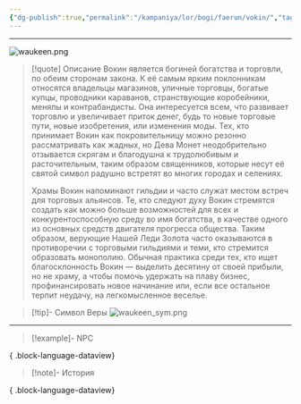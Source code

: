 ```yaml
---
{"dg-publish":true,"permalink":"/kampaniya/lor/bogi/faerun/vokin/","tags":["domain/knowledge","domain/trickery"],"created":"2025-01-08T06:42:49.874+03:00","updated":"2025-01-09T10:25:01.693+03:00"}
---
```




<hr></hr>

![waukeen.png](/img/user/%D0%90%D1%81%D1%81%D0%B5%D1%82%D1%8B/%D0%9B%D0%BE%D1%80/%D0%91%D0%BE%D0%B3%D0%B8/waukeen.png)


> [!quote] Описание
>Вокин является богиней богатства и торговли, по обеим сторонам закона. К её самым ярким поклонникам относятся владельцы магазинов, уличные торговцы, богатые купцы, проводники караванов, странствующие коробейники, менялы и контрабандисты. Она интересуется всем, что развивает торговлю и увеличивает приток денег, будь то новые торговые пути, новые изобретения, или изменения моды. Тех, кто принимает Вокин как покровительницу можно резонно рассматривать как жадных, но Дева Монет неодобрительно отзывается скрягам и благодушна к трудолюбивым и расточительным, таким образом священников, которые несут её святой символ радушно встретят во многих городах и селениях.
>
>Храмы Вокин напоминают гильдии и часто служат местом встреч для торговых альянсов. Те, кто следуют духу Вокин стремятся создать как можно больше возможностей для всех и конкурентоспособную среду во имя богатства, в качестве одного из основных средств двигателя прогресса общества. Таким образом, верующие Нашей Леди Золота часто оказываются в противоречии с торговыми гильдиями и теми, кто стремится образовать монополию. Обычная практика среди тех, кто ищет благосклонность Вокин — выделить десятину от своей прибыли, но не храму, а чтобы помочь удержать на плаву бизнес, профинансировать новое начинание или, если все остальное терпит неудачу, на легкомысленное веселье.


>[!tip]- Символ Веры
>![waukeen_sym.png](/img/user/%D0%90%D1%81%D1%81%D0%B5%D1%82%D1%8B/%D0%9B%D0%BE%D1%80/%D0%91%D0%BE%D0%B3%D0%B8/%D0%A1%D0%B8%D0%BC%D0%B2%D0%BE%D0%BB/waukeen_sym.png)


<hr></hr>

> [!example]- NPC
> 
{ .block-language-dataview}


> [!note]- История
>  
{ .block-language-dataview}